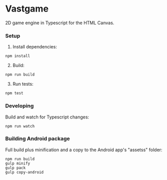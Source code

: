 # Vastgame
2D game engine in Typescript for the HTML Canvas.

### Setup
1. Install dependencies:
```
npm install
```
2. Build:
```
npm run build
```
3. Run tests:
```
npm test
```

### Developing
Build and watch for Typescript changes:
```
npm run watch
```

### Building Android package
Full build plus minification and a copy to the Android app's "assetss" folder:
```
npm run build
gulp minify
gulp pack
gulp copy-android
```
